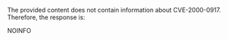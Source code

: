 The provided content does not contain information about CVE-2000-0917. Therefore, the response is:

NOINFO